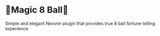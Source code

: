 # 🎱Magic 8 Ball🎱
Simple and elegant Neovim plugin that provides true 8 ball fortune telling
experience
